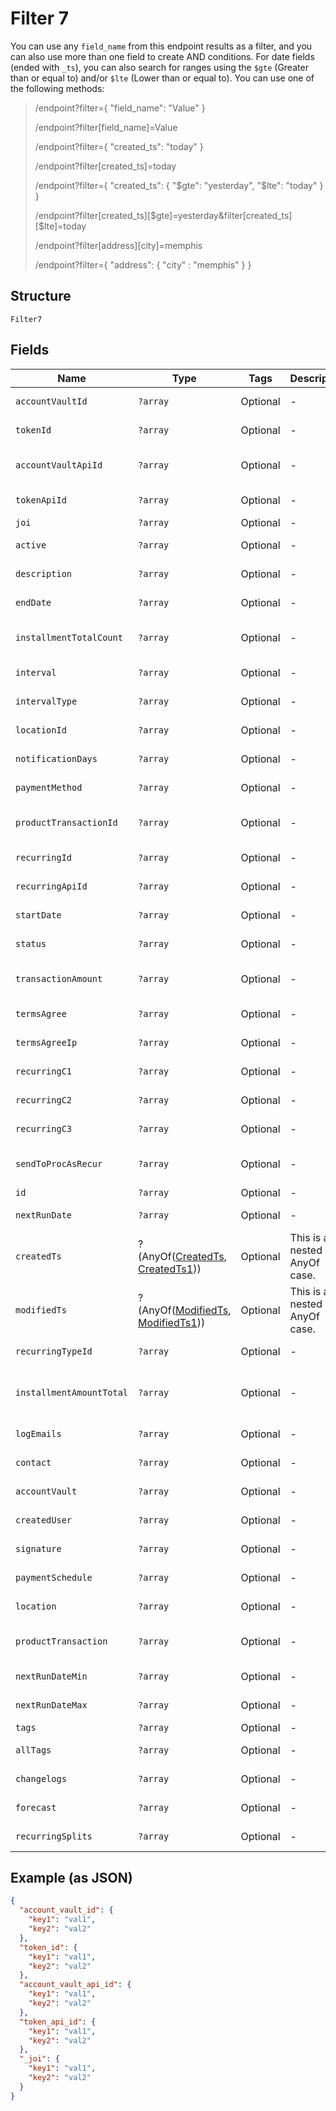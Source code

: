 
# Filter 7

You can use any `field_name` from this endpoint results as a filter, and you can also use more than one field to create AND conditions. For date fields (ended with `_ts`), you can also search for ranges using the `$gte` (Greater than or equal to) and/or  `$lte` (Lower than or equal to). You can use one of the following methods:

> /endpoint?filter={ "field_name": "Value" }
> 
> /endpoint?filter[field_name]=Value
> 
> /endpoint?filter={ "created_ts": "today" }
> 
> /endpoint?filter[created_ts]=today
> 
> /endpoint?filter={ "created_ts": { "$gte": "yesterday", "$lte": "today" } }
> 
> /endpoint?filter[created_ts][$gte]=yesterday&filter[created_ts][$lte]=today
> 
> /endpoint?filter[address][city]=memphis
> 
> /endpoint?filter={ "address": { "city" : "memphis" } }

## Structure

`Filter7`

## Fields

| Name | Type | Tags | Description | Getter | Setter |
|  --- | --- | --- | --- | --- | --- |
| `accountVaultId` | `?array` | Optional | - | getAccountVaultId(): ?array | setAccountVaultId(?array accountVaultId): void |
| `tokenId` | `?array` | Optional | - | getTokenId(): ?array | setTokenId(?array tokenId): void |
| `accountVaultApiId` | `?array` | Optional | - | getAccountVaultApiId(): ?array | setAccountVaultApiId(?array accountVaultApiId): void |
| `tokenApiId` | `?array` | Optional | - | getTokenApiId(): ?array | setTokenApiId(?array tokenApiId): void |
| `joi` | `?array` | Optional | - | getJoi(): ?array | setJoi(?array joi): void |
| `active` | `?array` | Optional | - | getActive(): ?array | setActive(?array active): void |
| `description` | `?array` | Optional | - | getDescription(): ?array | setDescription(?array description): void |
| `endDate` | `?array` | Optional | - | getEndDate(): ?array | setEndDate(?array endDate): void |
| `installmentTotalCount` | `?array` | Optional | - | getInstallmentTotalCount(): ?array | setInstallmentTotalCount(?array installmentTotalCount): void |
| `interval` | `?array` | Optional | - | getInterval(): ?array | setInterval(?array interval): void |
| `intervalType` | `?array` | Optional | - | getIntervalType(): ?array | setIntervalType(?array intervalType): void |
| `locationId` | `?array` | Optional | - | getLocationId(): ?array | setLocationId(?array locationId): void |
| `notificationDays` | `?array` | Optional | - | getNotificationDays(): ?array | setNotificationDays(?array notificationDays): void |
| `paymentMethod` | `?array` | Optional | - | getPaymentMethod(): ?array | setPaymentMethod(?array paymentMethod): void |
| `productTransactionId` | `?array` | Optional | - | getProductTransactionId(): ?array | setProductTransactionId(?array productTransactionId): void |
| `recurringId` | `?array` | Optional | - | getRecurringId(): ?array | setRecurringId(?array recurringId): void |
| `recurringApiId` | `?array` | Optional | - | getRecurringApiId(): ?array | setRecurringApiId(?array recurringApiId): void |
| `startDate` | `?array` | Optional | - | getStartDate(): ?array | setStartDate(?array startDate): void |
| `status` | `?array` | Optional | - | getStatus(): ?array | setStatus(?array status): void |
| `transactionAmount` | `?array` | Optional | - | getTransactionAmount(): ?array | setTransactionAmount(?array transactionAmount): void |
| `termsAgree` | `?array` | Optional | - | getTermsAgree(): ?array | setTermsAgree(?array termsAgree): void |
| `termsAgreeIp` | `?array` | Optional | - | getTermsAgreeIp(): ?array | setTermsAgreeIp(?array termsAgreeIp): void |
| `recurringC1` | `?array` | Optional | - | getRecurringC1(): ?array | setRecurringC1(?array recurringC1): void |
| `recurringC2` | `?array` | Optional | - | getRecurringC2(): ?array | setRecurringC2(?array recurringC2): void |
| `recurringC3` | `?array` | Optional | - | getRecurringC3(): ?array | setRecurringC3(?array recurringC3): void |
| `sendToProcAsRecur` | `?array` | Optional | - | getSendToProcAsRecur(): ?array | setSendToProcAsRecur(?array sendToProcAsRecur): void |
| `id` | `?array` | Optional | - | getId(): ?array | setId(?array id): void |
| `nextRunDate` | `?array` | Optional | - | getNextRunDate(): ?array | setNextRunDate(?array nextRunDate): void |
| `createdTs` | ?(AnyOf([CreatedTs](../../doc/models/created-ts-enum.md), [CreatedTs1](../../doc/models/created-ts-1.md))) | Optional | This is a nested AnyOf case. | getCreatedTs(): | setCreatedTs( createdTs): void |
| `modifiedTs` | ?(AnyOf([ModifiedTs](../../doc/models/modified-ts-enum.md), [ModifiedTs1](../../doc/models/modified-ts-1.md))) | Optional | This is a nested AnyOf case. | getModifiedTs(): | setModifiedTs( modifiedTs): void |
| `recurringTypeId` | `?array` | Optional | - | getRecurringTypeId(): ?array | setRecurringTypeId(?array recurringTypeId): void |
| `installmentAmountTotal` | `?array` | Optional | - | getInstallmentAmountTotal(): ?array | setInstallmentAmountTotal(?array installmentAmountTotal): void |
| `logEmails` | `?array` | Optional | - | getLogEmails(): ?array | setLogEmails(?array logEmails): void |
| `contact` | `?array` | Optional | - | getContact(): ?array | setContact(?array contact): void |
| `accountVault` | `?array` | Optional | - | getAccountVault(): ?array | setAccountVault(?array accountVault): void |
| `createdUser` | `?array` | Optional | - | getCreatedUser(): ?array | setCreatedUser(?array createdUser): void |
| `signature` | `?array` | Optional | - | getSignature(): ?array | setSignature(?array signature): void |
| `paymentSchedule` | `?array` | Optional | - | getPaymentSchedule(): ?array | setPaymentSchedule(?array paymentSchedule): void |
| `location` | `?array` | Optional | - | getLocation(): ?array | setLocation(?array location): void |
| `productTransaction` | `?array` | Optional | - | getProductTransaction(): ?array | setProductTransaction(?array productTransaction): void |
| `nextRunDateMin` | `?array` | Optional | - | getNextRunDateMin(): ?array | setNextRunDateMin(?array nextRunDateMin): void |
| `nextRunDateMax` | `?array` | Optional | - | getNextRunDateMax(): ?array | setNextRunDateMax(?array nextRunDateMax): void |
| `tags` | `?array` | Optional | - | getTags(): ?array | setTags(?array tags): void |
| `allTags` | `?array` | Optional | - | getAllTags(): ?array | setAllTags(?array allTags): void |
| `changelogs` | `?array` | Optional | - | getChangelogs(): ?array | setChangelogs(?array changelogs): void |
| `forecast` | `?array` | Optional | - | getForecast(): ?array | setForecast(?array forecast): void |
| `recurringSplits` | `?array` | Optional | - | getRecurringSplits(): ?array | setRecurringSplits(?array recurringSplits): void |

## Example (as JSON)

```json
{
  "account_vault_id": {
    "key1": "val1",
    "key2": "val2"
  },
  "token_id": {
    "key1": "val1",
    "key2": "val2"
  },
  "account_vault_api_id": {
    "key1": "val1",
    "key2": "val2"
  },
  "token_api_id": {
    "key1": "val1",
    "key2": "val2"
  },
  "_joi": {
    "key1": "val1",
    "key2": "val2"
  }
}
```

